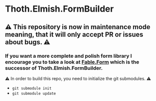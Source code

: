# Thoth.Elmish.FormBuilder

## :warning: This repository is now in maintenance mode meaning, that it will only accept PR or issues about bugs. :warning:

### If you want a more complete and polish form library I encourage you to take a look at [Fable.Form](https://mangelmaxime.github.io/Fable.Form/) which is the successor of Thoth.Elmish.FormBuilder.

:warning: In order to build this repo, you need to initialize the git submodules. :warning:

- `git submodule init`
- `git submodule update`
